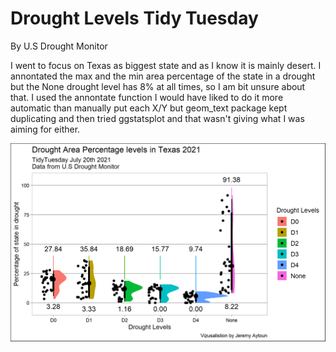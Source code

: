 # Drought Levels Tidy Tuesday 
By U.S Drought Monitor

I went to focus on Texas as biggest state and as I know it is mainly desert. I annontated the max and the min area percentage of the state in a drought but the None drought level has 8% at all times, so I am bit unsure about that. I used the annontate function I would have liked to do it more automatic than manually put each X/Y but geom_text package kept duplicating and then tried ggstatsplot and that wasn't giving what I was aiming for either. 

![](https://github.com/jezzaayt/TidyTuesdays/blob/main/2021/2021-07-20/drought_level.png) 
